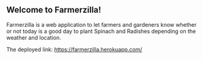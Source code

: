## Welcome to Farmerzilla!


Farmerzilla is a web application to let farmers and gardeners know whether or not today is a good day to plant Spinach and Radishes depending on the weather and location.

The deployed link: https://farmerzilla.herokuapp.com/
